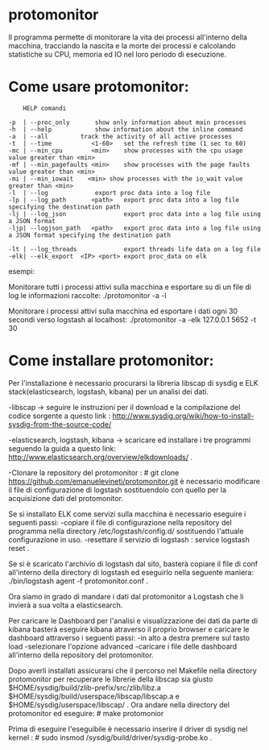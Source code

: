 protomonitor
============

Il programma permette di monitorare la vita dei processi all'interno della macchina, tracciando la nascita e la morte dei processi e calcolando statistiche su CPU, memoria ed IO nel loro periodo di esecuzione.

Come usare protomonitor:
========================

		HELP comandi 

	-p  | --proc_only		show only information about main processes
	-h  | --help			show information about the inline command
	-a  | --all			track the activity of all active processes
	-t  | --time           <1-60>	set the refresh time (1 sec to 60)
	-mc | --min_cpu	       <min>	show processes with the cpu usage value greater than <min>
	-mf | --min_pagefaults <min>	show processes with the page faults value greater than <min>
	-mi | --min_iowait    <min>	show processes with the io_wait value greater than <min>
	-l  | --log 			export proc data into a log file
	-lp | --log_path       <path>   export proc data into a log file specifying the destination path
	-lj | --log_json               	export proc data into a log file using a JSON format
	-ljp| --logjson_path   <path>	export proc data into a log file using a JSON format specifying the destination path

	-lt | --log_threads           	export threads life data on a log file
	-elk| --elk_export  <IP> <port>	export proc_data on elk


esempi:

Monitorare tutti i processi attivi sulla macchina e esportare su di un file di log le informazioni raccolte:
./protomonitor -a -l

Monitorare i processi attivi sulla macchina ed esportare i dati ogni 30 secondi verso logstash al localhost:
./protomonitor -a -elk 127.0.0.1 5652 -t 30

Come installare protomonitor:
=============================

Per l'installazione è necessario procurarsi la libreria libscap di sysdig e ELK stack(elasticsearch, logstash, kibana) per un analisi dei dati.

-libscap -> seguire le instruzioni per il download e la compilazione del codice sorgente a questo link : http://www.sysdig.org/wiki/how-to-install-sysdig-from-the-source-code/

-elasticsearch, logstash, kibana -> scaricare ed installare i tre programmi seguendo la guida a questo link: http://www.elasticsearch.org/overview/elkdownloads/ .

-Clonare la repository del protomonitor : # git clone https://github.com/emanuelevineti/protomonitor.git
è necessario modificare il file di configurazione di logstash sostituendolo con quello per la acquisizione dati del protomonitor.

Se si installato ELK come servizi sulla macchina è necessario eseguire i seguenti passi:
-copiare il file di configurazione nella repository del programma nella directory /etc/logstash/config.d/ sostituendo l'attuale configurazione in uso.
-resettare il servizio di logstash : service logstash reset .

Se si è scaricato l'archivio di logstash dal sito, basterà copiare il file di conf all'interno della directory di logstash ed eseguirlo nella seguente maniera: ./bin/logstash agent -f protomonitor.conf .

Ora siamo in grado di mandare i dati dal protomonitor a Logstash che li invierà a sua volta a elasticsearch.

Per caricare le Dashboard per l'analisi e visualizzazione dei dati da parte di kibana basterà eseguire kibana atraverso il proprio browser e caricare le dashboard attraverso i seguenti passi: 
-in alto a destra premere sul tasto load
-selezionare l'opzione advanced
-caricare i file delle dashboard all'interno della repository del protomonitor.

Dopo averli installati assicurarsi che il percorso nel Makefile nella directory protomonitor per recuperare le librerie della libscap sia giusto $HOME/sysdig/build/zlib-prefix/src/zlib/libz.a  $HOME/sysdig/build/userspace/libscap/libscap.a e $HOME/sysdig/userspace/libscap/ . 
Ora andare nella directory del protomonitor ed eseguire: # make protomonior

Prima di eseguire l'eseguibile è necessario inserire il driver di sysdig nel kernel : # sudo insmod /sysdig/build/driver/sysdig-probe.ko .





